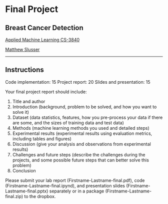 # Final Project

## Breast Cancer Detection

[Applied Machine Learning CS-3840](https://pilot.wright.edu/d2l/lms/dropbox/user/folder_submit_files.d2l?ou=624767&db=358827)

[Matthew Slusser](https://github.com/Sluss12/Applied-Machine-Learning-CS3840-01/tree/master/final-project)

---

## Instructions

Code implementation: 15
Project report: 20
Slides and presentation: 15

Your final project report should include:

1. Title and author
2. Introduction (background, problem to be solved, and how you want to solve it)
3. Dataset (data statistics, features, how you pre-process your data if there are some, and the sizes of training data and test data)
4. Methods (machine learning methods you used and detailed steps)
5. Experimental results (experimental results using evaluation metrics, including tables and figures)
6. Discussion (give your analysis and observations from experimental results)
7. Challenges and future steps (describe the challenges during the projects, and some possible future steps that can better solve this problem)
8. Conclusion

Please submit your lab report (Firstname-Lastname-final.pdf), code (Firstname-Lastname-final.ipynd), and presentation slides (Firstname-Lastname-final.pptx) separately or in a package (Firstname-Lastname-final.zip) to the dropbox.
